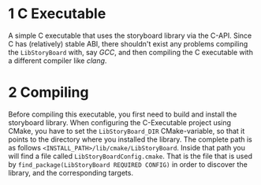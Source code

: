 # 1 C Executable

A simple C executable that uses the storyboard library via the C-API. Since C has (relatively) stable ABI, there shouldn't exist any
problems compiling the `LibStoryBoard` with, say *GCC*, and then compiling the C executable with a different compiler like *clang*.

# 2 Compiling

Before compiling this executable, you first need to build and install the storyboard library. When configuring the C-Executable project
using CMake, you have to set the `LibStoryBoard_DIR` CMake-variable, so that it points to the directory where you installed the library.
The complete path is as follows `<INSTALL_PATH>/lib/cmake/LibStoryBoard`. Inside that path you will find a file called `LibStoryBoardConfig.cmake`.
That is the file that is used by `find_package(LibStoryBoard REQUIRED CONFIG)` in order to discover the library, and the corresponding targets.
